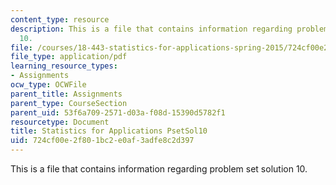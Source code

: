 ```yaml
---
content_type: resource
description: This is a file that contains information regarding problem set solution
  10.
file: /courses/18-443-statistics-for-applications-spring-2015/724cf00e2f801bc2e0af3adfe8c2d397_MIT18_443S15_PsetSol10.pdf
file_type: application/pdf
learning_resource_types:
- Assignments
ocw_type: OCWFile
parent_title: Assignments
parent_type: CourseSection
parent_uid: 53f6a709-2571-d03a-f08d-15390d5782f1
resourcetype: Document
title: Statistics for Applications PsetSol10
uid: 724cf00e-2f80-1bc2-e0af-3adfe8c2d397
---
```

This is a file that contains information regarding problem set solution 10.

